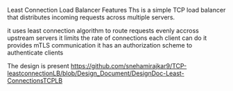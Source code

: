 Least Connection Load Balancer
Features
Ths is a simple TCP load balancer that distributes incoming requests across multiple servers.

it uses least connection algorithm to route requests evenly accross upstream servers
it limits the rate of connections each client can do
it provides mTLS communication
it has an authorization scheme to authenticate clients

The design is present https://github.com/snehamirajkar9/TCP-leastconnectionLB/blob/Design_Document/DesignDoc-Least-ConnectionsTCPLB
